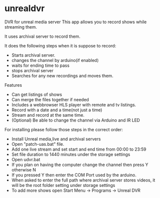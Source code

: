 # unrealdvr
DVR for unreal media server
This app allows you to record shows while streaming them.

It uses archival server to record them.

It does the following steps when it is suppose to record:
* Starts archival server.
* changes the channel by arduino(if enabled)
* waits for ending time to pass
* stops archival server
* Searches for any new recordings and moves them.

Features
* Can get listings of shows
* Can merge the files together if needed
* Includes a webbrowser HLS player with remote and tv listings.
* Record with a date and a time(not just a time)
* Stream and record at the same time.
* (Optional) Be able to change the channel via Arduino and IR LED

For installing please follow those steps in the correct order:
* Install Unreal media,live and archival servers
* Open "patch-uas.bat" file.
* Add one live stream and set start and end time from 00:00 to 23:59
* Set file duration to 1440 minutes under the storage settings
* Open udvr.bat
* If you plan on having the computer change the channel then press Y otherwise N
* If you pressed Y then enter the COM Port used by the arduino.
* When asked to enter the full path where archival server stores videos, it will be the root folder setting under storage settings
* To add more shows open Start Menu -> Programs -> Unreal DVR
